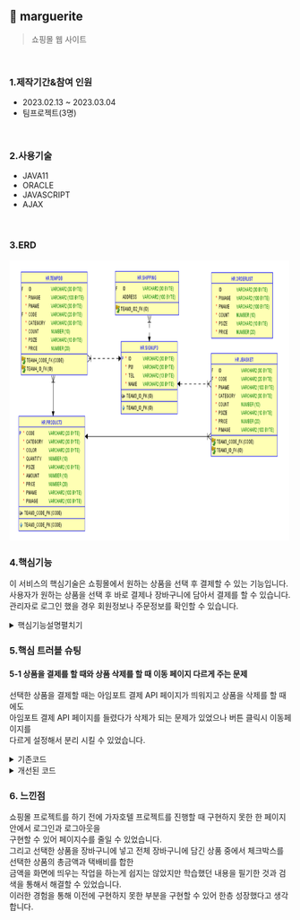 ## :pushpin: marguerite
>쇼핑몰 웹 사이트   

</br>

### 1.제작기간&참여 인원
* 2023.02.13 ~ 2023.03.04   
* 팀프로젝트(3명)

</br>

### 2.사용기술
* JAVA11   
* ORACLE   
* JAVASCRIPT   
* AJAX   


</br>

### 3.ERD
<img src="./쇼핑몰ERD.png" width="500" height="500">

</br>

### 4.핵심기능
이 서비스의 핵심기술은 쇼핑몰에서 원하는 상품을 선택 후 결제할 수 있는 기능입니다.   
사용자가 원하는 상품을 선택 후 바로 결제나 장바구니에 담아서 결제를 할 수 있습니다.   
관리자로 로그인 했을 경우 회원정보나 주문정보를 확인할 수 있습니다.   
   
<details>
<summary>핵심기능설명펼치기</summary>   
   
#### 4-1. 전체흐름   

<img src="./프로그램구조.PNG" width="500" height="500">   
   
#### 4-2. Controller
 * 요청처리 📍[코드확인](https://github.com/Seoha95/marguerite/blob/8a785e7e7adf4bf9632a3b73bb1d144eee24c273/src/com/shop/controller/frontcontroller.java#L71-L456)  
   * 사용자가 원하는 기능을 처리하기 위한 모든 요청을 컨트롤러에 보냅니다.   
   * 컨트롤러는 모델을 사용해서 알맞은 비즈니스 로직을 수행합니다.   
   * 사용자에게 보여줄 뷰를 선택합니다.   
   * 선택된 뷰는 사용자가 선택한 결과 화면을 보여줍니다.   
   
#### 4-3. 장바구니   
 * 장바구니에 상품 담기 📍[코드확인](https://github.com/Seoha95/marguerite/blob/8a785e7e7adf4bf9632a3b73bb1d144eee24c273/src/dao/DAO.java#L470-L507)   
    * 이미 있는 상품을 장바구니에 담았을 때 수량만 업데이트하고 없는 상품을 담았을 때 insert를 할 수 있습니다.   
   
#### 4-4. 검색기능   
 * 상품 검색 기능 📍[코드확인](https://github.com/Seoha95/marguerite/blob/1fb810d8ee963d0f779f423048e90d01b9295b1b/src/dao/DAO.java#L205-L232)   
    * 상품을 검색하는 기능입니다.      
   
#### 4-4. 베스트 상품보기   
 * 베스트 상품 띄우기 기능 📍[코드확인](https://github.com/Seoha95/marguerite/blob/8a785e7e7adf4bf9632a3b73bb1d144eee24c273/src/dao/DAO.java#L255-L277)    
    * PRODUCT3 테이블을 판매량과 가격을 내림차순으로 정렬해서 10개의 상품만 검색되도록 작성했습니다.    
    * 판매량이 높고 가격이 높은 10개 상품이 베스트 상품으로 뜨게 됩니다.   
 
#### 4-5 회원정보 조회 
 * 관리자모드 회원정보 조회 기능 📍[코드확인](https://github.com/Seoha95/marguerite/blob/8a785e7e7adf4bf9632a3b73bb1d144eee24c273/src/dao/DAO.java#L686-L715)   
   * SIGNUP3, shipping 테이블을 id로 조인하여 회원의 정보를 조회합니다.    
   * 회원의 아이디, 비밀번호, 전화번호, 이름, 주소를 확인할 수 있습니다.      
 
</br>
</details>   
   
### 5.핵심 트러블 슈팅   
   
#### 5-1 상품을 결제를 할 때와 상품 삭제를 할 때 이동 페이지 다르게 주는 문제   
선택한 상품을 결제할 때는 아임포트 결제 API 페이지가 띄워지고 상품을 삭제를 할 때에도    
아임포트 결제 API 페이지를 들렸다가 삭제가 되는 문제가 있었으나 버튼 클릭시 이동페이지를    
다르게 설정해서 분리 시킬 수 있었습니다.   
   
<details>      
<summary>기존코드</summary>      
   
<img src="./기존코드.PNG" width="900" height="900">   
     
</details>       
          
<details>      
<summary>개선된 코드</summary>      
   
<img src="./이동경로설정2.PNG" width="600" height="600">   
   
<img src="./이동경로설정.PNG" width="900" height="900">    
</details>   
   
   
### 6. 느낀점    
   
쇼핑몰 프로젝트를 하기 전에 가자호텔 프로젝트를 진행할 때 구현하지 못한 한 페이지 안에서 로그인과 로그아웃을    
구현할 수 있어 페이지수를 줄일 수 있었습니다.    
그리고 선택한 상품을 장바구니에 넣고 전체 장바구니에 담긴 상품 중에서 체크박스를 선택한 상품의 총금액과 택배비를 합한    
금액을 화면에 띄우는 작업을 하는게 쉽지는 않았지만 학습했던 내용을 필기한 것과 검색을 통해서 해결할 수 있었습니다.   
이러한 경험을 통해 이전에 구현하지 못한 부분을 구현할 수 있어 한층 성장했다고 생각합니다.   







